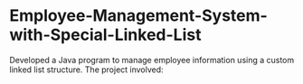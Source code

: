 # Employee-Management-System-with-Special-Linked-List
 Developed a Java program to manage employee information using a custom linked list structure. The project involved:
